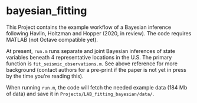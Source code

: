 # bayesian_fitting

This Project contains the example workflow of a Bayesian inference following Havlin, Holtzman and Hopper (2020, in review). The code requires MATLAB (not Octave compatible yet).

At present, `run.m` runs separate and joint Bayesian inferences of state variables beneath 4 representative locations in the U.S. The primary function is  `fit_seismic_observations.m`. See above reference for more background (contact authors for a pre-print if the paper is not yet in press by the time you're reading this).

When running `run.m`, the code will fetch the needed example data (184 Mb of data) and save it in `Projects/LAB_fitting_bayesian/data/`.
